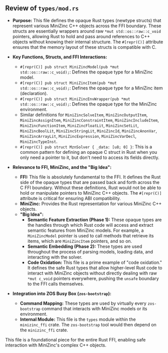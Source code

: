 ## Review of `types/mod.rs`

*   **Purpose:** This file defines the opaque Rust types (newtype structs) that represent various MiniZinc C++ objects across the FFI boundary. These structs are essentially wrappers around raw `*mut std::os::raw::c_void` pointers, allowing Rust to hold and pass around references to C++ objects without knowing their internal structure. The `#[repr(C)]` attribute ensures that the memory layout of these structs is compatible with C.
*   **Key Functions, Structs, and FFI Interactions:**
    *   `#[repr(C)] pub struct MiniZincModel(pub *mut std::os::raw::c_void);`: Defines the opaque type for a MiniZinc model.
    *   `#[repr(C)] pub struct MiniZincItem(pub *mut std::os::raw::c_void);`: Defines the opaque type for a MiniZinc item (declaration).
    *   `#[repr(C)] pub struct MiniZincEnvWrapper(pub *mut std::os::raw::c_void);`: Defines the opaque type for the MiniZinc environment.
    *   Similar definitions for `MiniZincSolveItem`, `MiniZincOutputItem`, `MiniZincAssignItem`, `MiniZincConstraintItem`, `MiniZincIncludeItem`, `MiniZincFunctionItem`, `MiniZincFloatLit`, `MiniZincSetLit`, `MiniZincBoolLit`, `MiniZincStringLit`, `MiniZincId`, `MiniZincAnonVar`, `MiniZincArrayLit`, `MiniZincExpression`, `MiniZincVarDecl`, `MiniZincTypeInst`.
    *   `#[repr(C)] pub struct MznSolver { _data: [u8; 0] }`: This is a common pattern for defining an opaque C struct in Rust when you only need a pointer to it, but don't need to access its fields directly.
*   **Relevance to FFI, MiniZinc, and the "Big Idea":**
    *   **FFI:** This file is absolutely fundamental to the FFI. It defines the Rust side of the opaque types that are passed back and forth across the C FFI boundary. Without these definitions, Rust would not be able to hold or manipulate pointers to MiniZinc C++ objects. The `#[repr(C)]` attribute is critical for ensuring ABI compatibility.
    *   **MiniZinc:** Provides the Rust representation for various MiniZinc C++ objects.
    *   **"Big Idea":**
        *   **Semantic Feature Extraction (Phase 1):** These opaque types are the handles through which Rust code will access and extract semantic features from MiniZinc models. For example, a `MiniZincModel` pointer is used to call methods that retrieve its items, which are `MiniZincItem` pointers, and so on.
        *   **Semantic Embedding (Phase 2):** These types are used throughout the process of parsing models, loading data, and interacting with the solver.
        *   **Code Oxidation:** This file is a prime example of "code oxidation." It defines the safe Rust types that allow higher-level Rust code to interact with MiniZinc objects without directly dealing with raw `*mut c_void` pointers everywhere, pushing the `unsafe` boundary to the FFI calls themselves.

*   **Integration into ZOS Busy Box (`zos-bootstrap`):**
    *   **Command Mapping:** These types are used by virtually every `zos-bootstrap` command that interacts with MiniZinc models or its environment.
    *   **Internal Module:** This file is the `types` module within the `minizinc_ffi` crate. The `zos-bootstrap` tool would then depend on the `minizinc_ffi` crate.

This file is a foundational piece for the entire Rust FFI, enabling safe interaction with MiniZinc's complex C++ objects.
